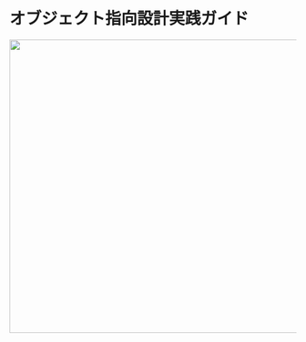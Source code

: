 # オブジェクト指向設計実践ガイド

<img width="516" src="https://user-images.githubusercontent.com/11070996/80845860-7f06b700-8c45-11ea-839c-6e93756be36a.png" />
